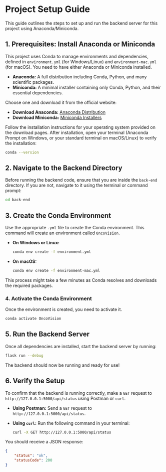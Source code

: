 # Project Setup Guide

This guide outlines the steps to set up and run the backend server for this project using Anaconda/Miniconda.

## 1. Prerequisites: Install Anaconda or Miniconda

This project uses Conda to manage environments and dependencies, defined in `environment.yml` (for Windows/Linux) and `environment-mac.yml` (for macOS). You need to have either Anaconda or Miniconda installed.

* **Anaconda:** A full distribution including Conda, Python, and many scientific packages.
* **Miniconda:** A minimal installer containing only Conda, Python, and their essential dependencies.

Choose one and download it from the official website:

* **Download Anaconda:** [Anaconda Distribution](https://www.anaconda.com/products/distribution)
* **Download Miniconda:** [Miniconda Installers](https://docs.conda.io/en/latest/miniconda.html)

Follow the installation instructions for your operating system provided on the download pages. After installation, open your terminal (Anaconda Prompt on Windows, or your standard terminal on macOS/Linux) to verify the installation:

```sh
conda --version
```

## 2. Navigate to the Backend Directory
Before running the backend code, ensure that you are inside the `back-end` directory. If you are not, navigate to it using the terminal or command prompt:

```sh
cd back-end
```

## 3. Create the Conda Environment

Use the appropriate `.yml` file to create the Conda environment. This command will create an environment called `OncoVision`.

* **On Windows or Linux:**

    ```bash
    conda env create -f environment.yml
    ```

* **On macOS:**

    ```bash
    conda env create -f environment-mac.yml
    ```

This process might take a few minutes as Conda resolves and downloads the required packages.

### 4. Activate the Conda Environment

Once the environment is created, you need to activate it.

```bash
conda activate OncoVision
```

## 5. Run the Backend Server
Once all dependencies are installed, start the backend server by running:

```sh
flask run --debug
```

The backend should now be running and ready for use!

## 6. Verify the Setup
To confirm that the backend is running correctly, make a `GET` request to `http://127.0.0.1:5000/api/status` using Postman or `curl`.

- **Using Postman:** Send a `GET` request to `http://127.0.0.1:5000/api/status`.
- **Using `curl`:** Run the following command in your terminal:
  
  ```sh
  curl -X GET http://127.0.0.1:5000/api/status
  ```

You should receive a JSON response:

```json
{
    "status": "ok",
    "statusCode": 200
}
```

